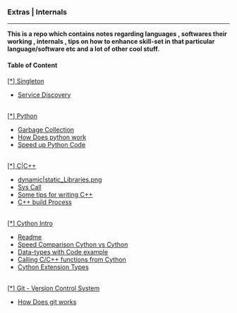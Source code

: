 <h3>Extras | Internals </h3><hr>
<b>This is a repo which contains notes regarding languages , softwares their working , internals , tips on how to enhance skill-set in that particular language/software etc and a lot of other cool stuff.</b>
  <br>
 <h4>Table of Content</h4>
   <a href="./Singleton"> [*] Singleton</a>
  <ul>
    <li><a href="./Singleton/ServiceDiscovery.md "&emsp; &emsp; &emsp;>Service Discovery</a></li>
  </ul>
<br>
   <a href="./python/"> [*] Python </a>
<br>
  <ul>
  <li><a href="./python/GarbageCollection.md "&emsp; &emsp; &emsp;>Garbage Collection</a></li>
  <li><a href="./python/HowDoesItWorks.md " &emsp; &emsp; &emsp; >How Does python work</a></li>
  <li><a href="./python/SpeedUpPython.md " &emsp; &emsp; &emsp; >Speed up Python Code</a></li>
  </ul>
<br>
   <a href="./C|C++/"> [*] C|C++ </a>
  <ul>
  <li><a href="./C|C++/dynamic|static_Libraries.png "&emsp; &emsp; &emsp;>dynamic|static_Libraries.png</a></li>
  <li><a href="./C|C++/syscall-pic.png "&emsp; &emsp; &emsp;>Sys Call</a></li>
  <li><a href="./C|C++/CPP-points.md "&emsp; &emsp; &emsp;>Some tips for writing C++</a></li>
  <li><a href="./C|C++/BuildProcess.md "&emsp; &emsp; &emsp;>C++ build Process</a></li>
  </ul>
<br>
   <a href="./Cython/"> [*] Cython Intro</a>
  <ul>
  <li><a href="./Cython/README.md "&emsp; &emsp; &emsp;>Readme</a></li>
  <li><a href="./Cython/Examples/First"&emsp; &emsp; &emsp;>Speed Comparison Cython vs Cython</a></li>
  <li><a href="./Cython/Examples/Second"&emsp; &emsp; &emsp;> Data-types with Code example</a></li>
  <li><a href="./Cython/Examples/Third"&emsp; &emsp; &emsp;> Calling C/C++ functions from Cython</a></li>
  <li><a href="./Cython/Examples/Fourth"&emsp; &emsp; &emsp;> Cython Extension Types</a></li>
  </ul>
<br>
   <a href="./git/"> [*] Git - Version Control System</a>
  <ul>
  <li><a href="./git/HowDoesItWorks.md " &emsp; &emsp; &emsp; >How Does git works</a></li>
  </ul>
